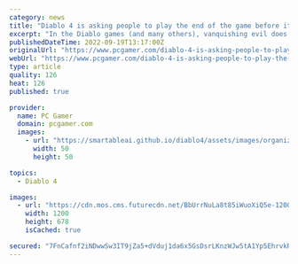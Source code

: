 ```yaml
---
category: news
title: "Diablo 4 is asking people to play the end of the game before it comes out"
excerpt: "In the Diablo games (and many others), vanquishing evil does not signal the end, but rather the beginning: Of endless grinding for incrementally better weapons, equipment, and res ..."
publishedDateTime: 2022-09-19T13:17:00Z
originalUrl: "https://www.pcgamer.com/diablo-4-is-asking-people-to-play-the-end-of-the-game-before-it-comes-out/"
webUrl: "https://www.pcgamer.com/diablo-4-is-asking-people-to-play-the-end-of-the-game-before-it-comes-out/"
type: article
quality: 126
heat: 126
published: true

provider:
  name: PC Gamer
  domain: pcgamer.com
  images:
    - url: "https://smartableai.github.io/diablo4/assets/images/organizations/pcgamer.com-50x50.jpg"
      width: 50
      height: 50

topics:
  - Diablo 4

images:
  - url: "https://cdn.mos.cms.futurecdn.net/BbUrrNuLa8t85iWuoXiQ5e-1200-80.jpg"
    width: 1200
    height: 678
    isCached: true

secured: "7FnCafnf2iNDwwSw3IT9jZa5+dVduj1da6x5GsDsrLKnzWJw5tA1Yp5EhrvkR6+vQADG1Shj0ju6ape4msy2aILfygJ2zzI/M6xUwZ4NsjnLWzdC4AEK7v2zEF26ZPXYadkEwBOpmUFhYN5c49gjVJdk4MifQKJlAEL/CNeVkxAKQDxdw5pvZa5cHnvBfZXG2M/nGCcD7AWZVouxQ8dVGX4AW16xJDp6z2tXYIMpc9Hf5hpn2vvr9xQYYcviV2htPd5/mOfFod5ub9Mp4IxIuvCEOuaNPLwRUwvHntS1my9pRPrvEgl7X63ss5XCeUZSXVG75A+L8MbafrVk/ysZEi+TUD/ID2V8qM3965e9EHY=;1GxvJozBTy47woGvMZo/Og=="
---
```


